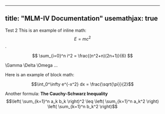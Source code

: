 
---
title: "MLM-IV Documentation"
usemathjax: true
---
Test 2
This is an example of inline math: $$E=mc^2$$.

$$ \sum_{i=0}^n i^2 = \frac{(n^2+n)(2n+1)}{6} $$

\Gamma \Delta \Omega …

Here is an example of block math:

$$\int_0^\infty e^{-x^2} dx = \frac{\sqrt{\pi}}{2}$$

Another formula:
**The Cauchy-Schwarz Inequality**
$$\left( \sum_{k=1}^n a_k b_k \right)^2 \leq \left( \sum_{k=1}^n a_k^2 \right) \left( \sum_{k=1}^n b_k^2 \right)$$




